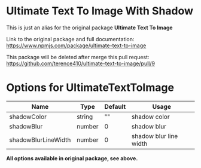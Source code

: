 # Ultimate Text To Image With Shadow

This is just an alias for the original package **Ultimate Text To Image** 

Link to the original package and full documentation:
https://www.npmjs.com/package/ultimate-text-to-image

This package will be deleted after merge this pull request:
https://github.com/terence410/ultimate-text-to-image/pull/9

# Options for UltimateTextToImage
| Name | Type | Default | Usage |
| --- | --- | --- | --- |
shadowColor|string|""|shadow color
shadowBlur|number|0|shadow blur
shadowBlurLineWidth|number|0|shadow blur line width

**All options available in original package, see above.**
